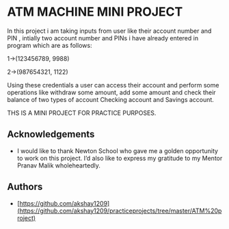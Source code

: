 
# ATM MACHINE MINI PROJECT

In this project i am taking inputs from user like their account number and PIN , intially two account number and PINs i have already entered in program  which are as follows:

1->(123456789, 9988) 

2->(987654321, 1122)

Using these credentials a user can  access their account and perform some operations like withdraw some amount, add some amount and check their balance of two types of account Checking account and Savings account.

THS IS A MINI PROJECT FOR PRACTICE PURPOSES.



## Acknowledgements

 - I would like to thank Newton School who gave me a golden opportunity to work on this project. I’d also like to express my gratitude to my Mentor Pranav Malik wholeheartedly.
  
## Authors

- [https://github.com/akshay1209](https://github.com/akshay1209/practiceprojects/tree/master/ATM%20project)

  